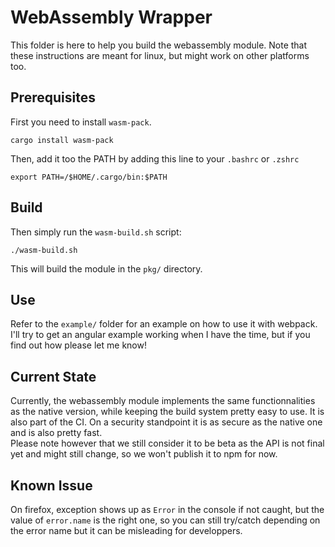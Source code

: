 # WebAssembly Wrapper
This folder is here to help you build the webassembly module.
Note that these instructions are meant for linux, but might work on other platforms too.

## Prerequisites
First you need to install `wasm-pack`.
```
cargo install wasm-pack
```
Then, add it too the PATH by adding this line to your `.bashrc` or `.zshrc`
```
export PATH=/$HOME/.cargo/bin:$PATH
```

## Build
Then simply run the `wasm-build.sh` script:
```
./wasm-build.sh
```

This will build the module in the `pkg/` directory.

## Use
Refer to the `example/` folder for an example on how to use it with webpack. I'll try to get an angular example working when I have the time, but if you find out how please let me know!

## Current State
Currently, the webassembly module implements the same functionnalities as the native version, while keeping the build system pretty easy to use. It is also part of the CI. On a security standpoint it is as secure as the native one and is also pretty fast.  
Please note however that we still consider it to be beta as the API is not final yet and might still change, so we won't publish it to npm for now.

## Known Issue
On firefox, exception shows up as `Error` in the console if not caught, but the value of `error.name` is the right one, so you can still try/catch depending on the error name but it can be misleading for developpers.